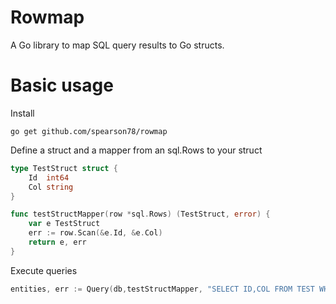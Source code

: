 # Rowmap

A Go library to map SQL query results to Go structs.

# Basic usage

Install

```
go get github.com/spearson78/rowmap
```

Define a struct and a mapper from an sql.Rows to your struct

```go
type TestStruct struct {
	Id  int64
	Col string
}

func testStructMapper(row *sql.Rows) (TestStruct, error) {
	var e TestStruct
	err := row.Scan(&e.Id, &e.Col)
	return e, err
}
```

Execute queries

```go
entities, err := Query(db,testStructMapper, "SELECT ID,COL FROM TEST WHERE ID IN(?,?) ORDER BY ID DESC", 1, 2)
```
